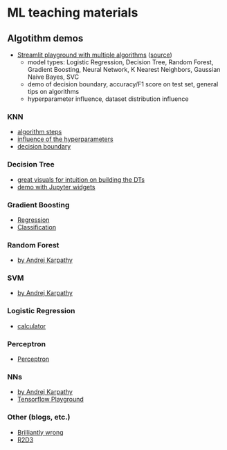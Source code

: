# ML teaching materials

## Algotithm demos
- [Streamlit playground with multiple algorithms](https://share.streamlit.io/ahmedbesbes/playground/main/app.py) ([source](https://github.com/ahmedbesbes/playground))
  - model types: Logistic Regression, Decision Tree, Random Forest, Gradient Boosting, Neural Network, K Nearest Neighbors, Gaussian Naive Bayes, SVC
  - demo of decision boundary, accuracy/F1 score on test set, general tips on algorithms
  - hyperparameter influence, dataset distribution influence

### KNN
- [algorithm steps](https://adotg.github.io/knn-what-how-why/)
- [influence of the hyperparameters](http://vision.stanford.edu/teaching/cs231n-demos/knn/)
- [decision boundary](https://martin-thoma.com/k-nearest-neighbor-classification-interactive-example/)

### Decision Tree
- [great visuals for intuition on building the DTs](http://www.r2d3.us/visual-intro-to-machine-learning-part-1/)
- [demo with Jupyter widgets](https://towardsdatascience.com/interactive-visualization-of-decision-trees-with-jupyter-widgets-ca15dd312084)

### Gradient Boosting 
- [Regression](https://arogozhnikov.github.io/2016/06/24/gradient_boosting_explained.html)
- [Classification](http://arogozhnikov.github.io/2016/07/05/gradient_boosting_playground.html)

### Random Forest
- [by Andrej Karpathy](https://cs.stanford.edu/~karpathy/svmjs/demo/demoforest.html)

### SVM
- [by Andrej Karpathy](https://cs.stanford.edu/people/karpathy/svmjs/demo/)

### Logistic Regression
- [calculator](https://www.desmos.com/calculator/naf1qogfjn)

### Perceptron
- [Perceptron](https://developpaper.com/perceptron-tutorial-implementation-and-visual-examples/)

### NNs
- [by Andrej Karpathy](https://cs.stanford.edu/people/karpathy/convnetjs/demo/classify2d.html)
- [Tensorflow Playground](https://playground.tensorflow.org/#activation=tanh&batchSize=10&dataset=circle&regDataset=reg-plane&learningRate=0.03&regularizationRate=0&noise=0&networkShape=4,2&seed=0.05852&showTestData=false&discretize=false&percTrainData=50&x=true&y=true&xTimesY=false&xSquared=false&ySquared=false&cosX=false&sinX=false&cosY=false&sinY=false&collectStats=false&problem=classification&initZero=false&hideText=false)

### Other (blogs, etc.)
- [Brilliantly wrong](http://arogozhnikov.github.io/2016/04/28/demonstrations-for-ml-courses.html)
- [R2D3](http://www.r2d3.us/)



